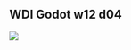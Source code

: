 ## WDI Godot w12 d04
<img src='https://github.com/generalassembly/ga-ruby-on-rails-for-devs/raw/master/images/ga.png' style='margin: 0 auto;'>

